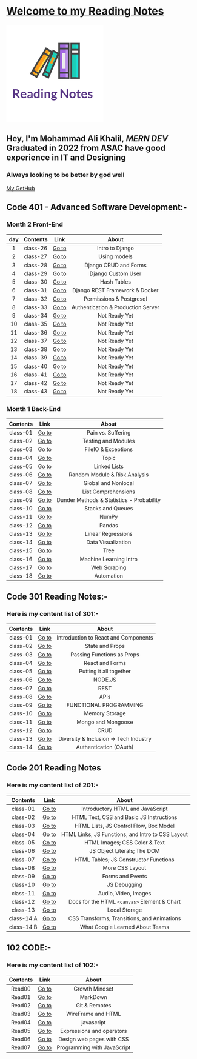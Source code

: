 # [Welcome to my Reading Notes](https://moegts.github.io/reading-notes/)

![Reading Notes](./102-and-201/readingNotes.png)

## Hey, I'm Mohammad Ali Khalil, *MERN DEV* Graduated in **2022** from **ASAC** have good experience in **IT** and **Designing**

### Always looking to be better by god well

[My GetHub](https://github.com/moegts)

## Code 401 - Advanced Software Development:-

### **Month 2** Front-End

|  day  | Contents |             Link             |               About                |
| :---: | :------: | :--------------------------: | :--------------------------------: |
|   1   | class-26 | [Go to](./md401/class-26.md) |          Intro to Django           |
|   2   | class-27 | [Go to](./md401/class-27.md) |            Using models            |
|   3   | class-28 | [Go to](./md401/class-28.md) |       Django CRUD and Forms        |
|   4   | class-29 | [Go to](./md401/class-29.md) |         Django Custom User         |
|   5   | class-30 | [Go to](./md401/class-30.md) |            Hash Tables             |
|   6   | class-31 | [Go to](./md401/class-31.md) |   Django REST Framework & Docker   |
|   7   | class-32 | [Go to](./md401/class-32.md) |      Permissions & Postgresql      |
|   8   | class-33 | [Go to](./md401/class-33.md) | Authentication & Production Server |
|   9   | class-34 | [Go to](./md401/class-34.md) |           Not Ready Yet            |
|  10   | class-35 | [Go to](./md401/class-35.md) |           Not Ready Yet            |
|  11   | class-36 | [Go to](./md401/class-36.md) |           Not Ready Yet            |
|  12   | class-37 | [Go to](./md401/class-37.md) |           Not Ready Yet            |
|  13   | class-38 | [Go to](./md401/class-38.md) |           Not Ready Yet            |
|  14   | class-39 | [Go to](./md401/class-39.md) |           Not Ready Yet            |
|  15   | class-40 | [Go to](./md401/class-40.md) |           Not Ready Yet            |
|  16   | class-41 | [Go to](./md401/class-41.md) |           Not Ready Yet            |
|  17   | class-42 | [Go to](./md401/class-42.md) |           Not Ready Yet            |
|  18   | class-43 | [Go to](./md401/class-43.md) |           Not Ready Yet            |


### **Month 1** Back-End

| Contents |             Link             |                   About                   |
| :------: | :--------------------------: | :---------------------------------------: |
| class-01 | [Go to](./md401/class-01.md) |            Pain vs. Suffering             |
| class-02 | [Go to](./md401/class-02.md) |            Testing and Modules            |
| class-03 | [Go to](./md401/class-03.md) |            FileIO & Exceptions            |
| class-04 | [Go to](./md401/class-04.md) |                   Topic                   |
| class-05 | [Go to](./md401/class-05.md) |               Linked Lists                |
| class-06 | [Go to](./md401/class-06.md) |       Random Module & Risk Analysis       |
| class-07 | [Go to](./md401/class-07.md) |            Global and Nonlocal            |
| class-08 | [Go to](./md401/class-08.md) |            List Comprehensions            |
| class-09 | [Go to](./md401/class-09.md) | Dunder Methods & Statistics - Probability |
| class-10 | [Go to](./md401/class-10.md) |             Stacks and Queues             |
| class-11 | [Go to](./md401/class-11.md) |                   NumPy                   |
| class-12 | [Go to](./md401/class-12.md) |                  Pandas                   |
| class-13 | [Go to](./md401/class-13.md) |            Linear Regressions             |
| class-14 | [Go to](./md401/class-14.md) |            Data Visualization             |
| class-15 | [Go to](./md401/class-15.md) |                   Tree                    |
| class-16 | [Go to](./md401/class-16.md) |          Machine Learning Intro           |
| class-17 | [Go to](./md401/class-17.md) |               Web Scraping                |
| class-18 | [Go to](./md401/class-18.md) |                Automation                 |

## Code 301 Reading Notes:-

### Here is my content list of 301:-

| Contents |             Link             |                 About                  |
| :------: | :--------------------------: | :------------------------------------: |
| class-01 | [Go to](./md301/class-01.md) |  Introduction to React and Components  |
| class-02 | [Go to](./md301/class-02.md) |            State and Props             |
| class-03 | [Go to](./md301/class-03.md) |       Passing Functions as Props       |
| class-04 | [Go to](./md301/class-04.md) |            React and Forms             |
| class-05 | [Go to](./md301/class-05.md) |        Putting it all together         |
| class-06 | [Go to](./md301/class-06.md) |                NODE.JS                 |
| class-07 | [Go to](./md301/class-07.md) |                  REST                  |
| class-08 | [Go to](./md301/class-08.md) |                  APIs                  |
| class-09 | [Go to](./md301/class-09.md) |         FUNCTIONAL PROGRAMMING         |
| class-10 | [Go to](./md301/class-10.md) |             Memory Storage             |
| class-11 | [Go to](./md301/class-11.md) |           Mongo and Mongoose           |
| class-12 | [Go to](./md301/class-12.md) |                  CRUD                  |
| class-13 | [Go to](./md301/class-13.md) | Diversity & Inclusion => Tech Industry |
| class-14 | [Go to](./md301/class-14.md) |         Authentication (OAuth)         |

## Code 201 Reading Notes

### Here is my content list of 201:-

|  Contents  |                Link                 |                       About                       |
| :--------: | :---------------------------------: | :-----------------------------------------------: |
|  class-01  | [Go to](./102-and-201/class-01.md)  |         Introductory HTML and JavaScript          |
|  class-02  | [Go to](./102-and-201/class-02.md)  |     HTML Text, CSS and Basic JS Instructions      |
|  class-03  | [Go to](./102-and-201/class-03.md)  |      HTML Lists, JS Control Flow, Box Model       |
|  class-04  | [Go to](./102-and-201/class-04.md)  | HTML Links, JS Functions, and Intro to CSS Layout |
|  class-05  | [Go to](./102-and-201/class-05.md)  |           HTML Images; CSS Color & Text           |
|  class-06  | [Go to](./102-and-201/class-06.md)  |            JS Object Literals; The DOM            |
|  class-07  | [Go to](./102-and-201/class-07.md)  |       HTML Tables; JS Constructor Functions       |
|  class-08  | [Go to](./102-and-201/class-08.md)  |                  More CSS Layout                  |
|  class-09  | [Go to](./102-and-201/class-09.md)  |                 Forms and Events                  |
|  class-10  | [Go to](./102-and-201/class-10.md)  |                   JS Debugging                    |
|  class-11  | [Go to](./102-and-201/class-11.md)  |               Audio, Video, Images                |
|  class-12  | [Go to](./102-and-201/class-12.md)  |   Docs for the HTML `<canvas>` Element & Chart    |
|  class-13  | [Go to](./102-and-201/class-13.md)  |                   Local Storage                   |
| class-14 A | [Go to](./102-and-201/class-14a.md) |    CSS Transforms, Transitions, and Animations    |
| class-14 B | [Go to](./102-and-201/class-14b.md) |          What Google Learned About Teams          |

## 102 CODE:-

### Here is my content list of 102:-

| Contents |                  Link                   |            About            |
| :------: | :-------------------------------------: | :-------------------------: |
|  Read00  | [Go to](./102-and-201/Growthmindset.md) |       Growth Mindset        |
|  Read01  |    [Go to](./102-and-201/read01.md)     |          MarkDown           |
|  Read02  |    [Go to](./102-and-201/read02.md)     |        Git & Remotes        |
|  Read03  |    [Go to](./102-and-201/read03.md)     |     WireFrame and HTML      |
|  Read04  |    [Go to](./102-and-201/read04.md)     |         javascript          |
|  Read05  |    [Go to](./102-and-201/read05.md)     |  Expressions and operators  |
|  Read06  |    [Go to](./102-and-201/read06.md)     |  Design web pages with CSS  |
|  Read07  |    [Go to](./102-and-201/read07.md)     | Programming with JavaScript |
